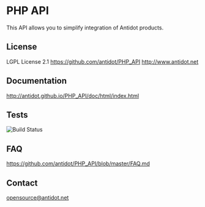 PHP API
=======

This API allows you to simplify integration of Antidot products.

License
-------

LGPL License 2.1
https://github.com/antidot/PHP_API
http://www.antidot.net


Documentation
-------------

http://antidot.github.io/PHP_API/doc/html/index.html


Tests
------

![Build Status](https://travis-ci.org/antidot/PHP_API.png?branch=master)


FAQ
---

https://github.com/antidot/PHP_API/blob/master/FAQ.md


Contact
-------

opensource@antidot.net
